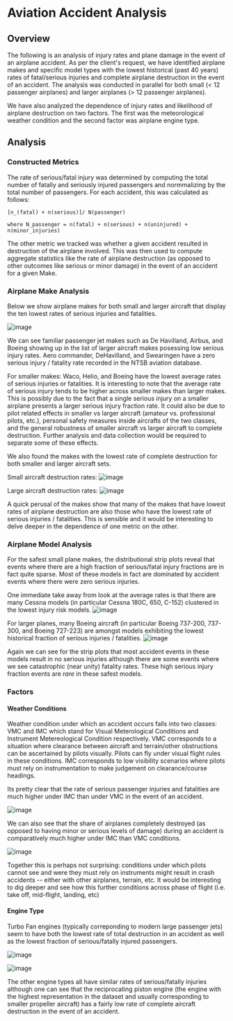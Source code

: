 # Aviation Accident Analysis


## Overview 

The following is an analysis of injury rates and plane damage in the event of an airplane accident. As per the client's request, we have identified airplane makes and specific model types with the lowest historical (past 40 years) rates of fatal/serious injuries and complete airplane destruction in the event of an accident. The analysis was conducted in parallel for both small (< 12 passenger airplanes) and larger airplanes (> 12 passenger airplanes).

We have also analyzed the dependence of injury rates and likelihood of airplane destruction on two factors. The first was the meteorological weather condition and the second factor was airplane engine type.

## Analysis

### Constructed Metrics

The rate of serious/fatal injury was determined by computing the total number of fatally and seriously injured passengers and normmalizing by the total number of passengers. For each accident, this was calculated as follows:

    [n_(fatal) + n(serious)]/ N(passenger) 
    
    where N_passenger = n(fatal) + n(serious) + n(uninjured) + n(minor_injuries)

The other metric we tracked was whether a given accident resulted in destruction of the airplane involved. This was then used to compute aggregate statistics like the rate of airplane destruction (as opposed to other outcomes like serious or minor damage) in the event of an accident for a given Make. 


### Airplane Make Analysis

Below we show airplane makes for both small and larger aircraft that display the ten lowest rates of serious injuries and fatalities. 

![image](images/makes_injury.png) 

We can see familiar passenger jet makes such as De Havilland, Airbus, and Boeing showing up in the list of larger aircraft makes posessing low serious injury rates. Aero commander, DeHavilland, and Swearingen have a zero serious injury / fatality rate recorded in the NTSB aviation database.

For smaller makes: Waco, Helio, and Boeing have the lowest average rates of serious injuries or fatalities. It is interesting to note that the average rate of serious injury tends to be higher across smaller makes than larger makes. This is possibly due to the fact that a single serious injury on a smaller airplane presents a larger serious injury fraction rate. It could also be due to pilot related effects in smaller vs larger aircraft (amateur vs. professional pilots, etc.), personal safety measures inside aircrafts of the two classes, and the general robustness of smaller aircraft vs larger aircraft to complete destruction. Further analysis and data collection would be required to separate some of these effects.

We also found the makes with the lowest rate of complete destruction for both smaller and larger aircraft sets.

Small aircraft destruction rates:
![image](images/destruction_make_smaller.png)

Large aircraft destruction rates:
![image](images/make_destruction_1.png)

A quick perusal of the makes show that many of the makes that have lowest rates of airplane destruction are also those who have the lowest rate of serious injuries / fatalities. This is sensible and it would be interesting to delve deeper in the dependence of one metric on the other.

### Airplane Model Analysis

For the safest small plane makes, the distributional strip plots reveal that events where there are a high fraction of serious/fatal injury fractions are in fact quite sparse. Most of these models in fact are dominated by accident events where there were zero serious injuries. 

One immediate take away from look at the average rates is that there are many Cessna models (in particular Cessna 180C, 650, C-152) clustered in the lowest injury risk models. 
![image](images/small_planes_ser_inj.png) 

For larger planes, many Boeing aircraft (in particular Boeing 737-200, 737-300, and Boeing 727-223) are amongst models exhibiting the lowest historical fraction of serious injuries / fatalities.
![image](images/large_plane_inj_frac.png) 

Again we can see for the strip plots that most accident events in these models result in no serious injuries although there are some events where we see catastrophic (near unity) fatality rates. These high serious injury fraction events are *rare* in these safest models.

### Factors


#### Weather Conditions

Weather condition under which an accident occurs falls into two classes: VMC and IMC which stand for Visual Meterological Conditions and Instrument Metereological Condition respectively. VMC corresponds to a situation where clearance between aircraft and terrain/other obstructions can be ascertained by pilots visually. Pilots can fly under visual flight rules in these conditions. IMC corresponds to low visibility scenarios where pilots must rely on instrumentation to make judgement on clearance/course headings.

Its pretty clear that the rate of serious passenger injuries and fatalities are much higher under IMC than under VMC in the event of an accident. 

![image](images/weathercond_inj.png) 

We can also see that the share of airplanes completely destroyed (as opposed to having minor or serious levels of damage) during an accident is comparatively much higher under IMC than VMC conditions. 

![image](images/weathercond_damage.png) 

Together this is perhaps not surprising: conditions under which pilots cannot see and were they must rely on instruments might result in crash accidents -- either with other airplanes, terrain, etc. It would be interesting to dig deeper and see how this further conditions across phase of flight (i.e. take off, mid-flight, landing, etc)


#### Engine Type

Turbo Fan engines (typically correponding to modern large passenger jets) seem to have both the lowest rate of total destruction in an accident as well as the lowest fraction 
of serious/fatally injured passengers. 


![image](images/weathercond_damage.png) 

![image](images/engine_type.png) 


The other engine types all have similar rates of serious/fatally injuries although one can see that the reciprocating piston engine (the engine with the highest representation in the dataset and usually corresponding to smaller propeller aircraft) has a  fairly low rate of complete aircraft destruction in the event of an accident. 

